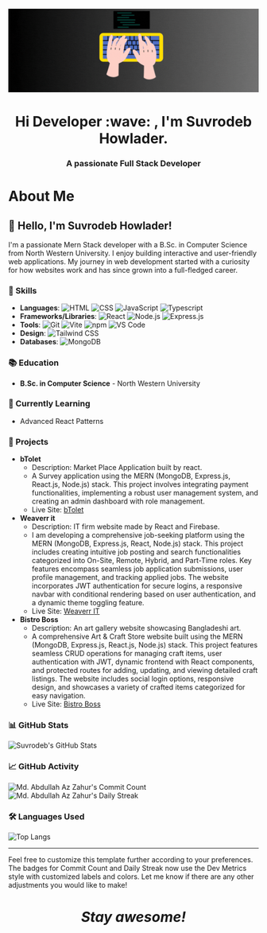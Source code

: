 ![Social banner for Suvrodeb Howlader](assets/GitHub.gif)

<h1 align='center'> Hi Developer :wave: , I'm Suvrodeb Howlader.</h1>

### <p align='center' > <b>A passionate Full Stack Developer</b> </p>

# About Me

## 👋 Hello, I'm Suvrodeb Howlader!

I'm a passionate Mern Stack developer with a B.Sc. in Computer Science from North Western University. I enjoy building interactive and user-friendly web applications. My journey in web development started with a curiosity for how websites work and has since grown into a full-fledged career.

### 🌟 Skills

- **Languages**:
  ![HTML](https://img.shields.io/badge/HTML-E34F26?style=for-the-badge&logo=html5&logoColor=white)
  ![CSS](https://img.shields.io/badge/CSS-1572B6?style=for-the-badge&logo=css3&logoColor=white)
  ![JavaScript](https://img.shields.io/badge/JavaScript-F7DF1E?style=for-the-badge&logo=javascript&logoColor=black)
  ![Typescript](https://img.shields.io/badge/JavaScript-F7DF1E?style=for-the-badge&logo=javascript&logoColor=black)
- **Frameworks/Libraries**:
  ![React](https://img.shields.io/badge/React-20232A?style=for-the-badge&logo=react&logoColor=61DAFB)
  ![Node.js](https://img.shields.io/badge/Node.js-339933?style=for-the-badge&logo=nodedotjs&logoColor=white)
  ![Express.js](https://img.shields.io/badge/Express.js-000000?style=for-the-badge&logo=express&logoColor=white)
- **Tools**:
  ![Git](https://img.shields.io/badge/Git-F05032?style=for-the-badge&logo=git&logoColor=white)
  ![Vite](https://img.shields.io/badge/Vite-646CFF?style=for-the-badge&logo=vite&logoColor=white)
  ![npm](https://img.shields.io/badge/npm-CB3837?style=for-the-badge&logo=npm&logoColor=white)
  ![VS Code](https://img.shields.io/badge/VS_Code-0078D4?style=for-the-badge&logo=visualstudiocode&logoColor=white)
- **Design**:
  ![Tailwind CSS](https://img.shields.io/badge/Tailwind_CSS-38B2AC?style=for-the-badge&logo=tailwindcss&logoColor=white)
- **Databases**:
  ![MongoDB](https://img.shields.io/badge/MongoDB-4EA94B?style=for-the-badge&logo=mongodb&logoColor=white)

### 📚 Education

- **B.Sc. in Computer Science** - North Western University

### 🌱 Currently Learning

- Advanced React Patterns

### 💼 Projects

- **bTolet**
  - Description: Market Place Application built by react.
  - A Survey application using the MERN (MongoDB, Express.js, React.js, Node.js) stack. This project involves integrating payment functionalities, implementing a robust user management system, and creating an admin dashboard with role management.
  - Live Site: [bTolet](https://btolet.com/)
- **Weaverr it**
  - Description: IT firm website made by React and Firebase.
  - I am developing a comprehensive job-seeking platform using the MERN (MongoDB, Express.js, React, Node.js) stack. This project includes creating intuitive job posting and search functionalities categorized into On-Site, Remote, Hybrid, and Part-Time roles. Key features encompass seamless job application submissions, user profile management, and tracking applied jobs. The website incorporates JWT authentication for secure logins, a responsive navbar with conditional rendering based on user authentication, and a dynamic theme toggling feature.
  - Live Site: [Weaverr IT](https://radiant-kitsune-d7e6d2.netlify.app/)
- **Bistro Boss**
  - Description: An art gallery website showcasing Bangladeshi art.
  - A comprehensive Art & Craft Store website built using the MERN (MongoDB, Express.js, React.js, Node.js) stack. This project features seamless CRUD operations for managing craft items, user authentication with JWT, dynamic frontend with React components, and protected routes for adding, updating, and viewing detailed craft listings. The website includes social login options, responsive design, and showcases a variety of crafted items categorized for easy navigation.
  - Live Site: [Bistro Boss](https://mybistroboss.netlify.app/home)

### 📊 GitHub Stats

![Suvrodeb's GitHub Stats](https://github-readme-stats.vercel.app/api?username=Abdullah-Az-Zahur&show_icons=true&theme=radical)

### 📈 GitHub Activity

![Md. Abdullah Az Zahur's Commit Count](https://img.shields.io/github/commit-activity/m/Abdullah-Az-Zahur/Abdullah-Az-Zahur?style=for-the-badge&label=Commit%20Count&color=blue)
![Md. Abdullah Az Zahur's Daily Streak](https://img.shields.io/github/commit-activity/w/Abdullah-Az-Zahur/Abdullah-Az-Zahur?style=for-the-badge&label=Daily%20Streak&color=green)

### 🛠️ Languages Used

![Top Langs](https://github-readme-stats.vercel.app/api/top-langs/?username=Abdullah-Az-Zahur&layout=compact&theme=radical)

---

Feel free to customize this template further according to your preferences. The badges for Commit Count and Daily Streak now use the Dev Metrics style with customized labels and colors. Let me know if there are any other adjustments you would like to make!

</p>

<h1 align='center'><i>Stay awesome!</i></h1>
